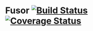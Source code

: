 # Fusor  [![Build Status](https://travis-ci.org/fusor/fusor.svg)](https://travis-ci.org/fusor/fusor) [![Coverage Status](https://coveralls.io/repos/fusor/fusor/badge.svg?branch=master&service=github)](https://coveralls.io/github/fusor/fusor?branch=master)
